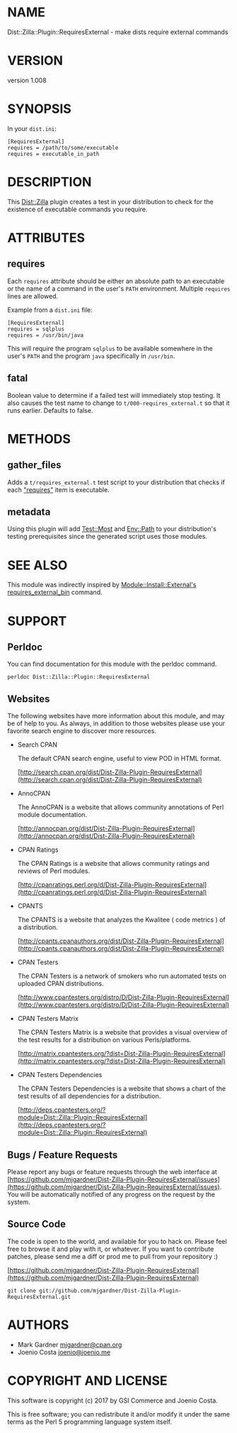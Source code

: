 # NAME

Dist::Zilla::Plugin::RequiresExternal - make dists require external commands

# VERSION

version 1.008

# SYNOPSIS

In your `dist.ini`:

    [RequiresExternal]
    requires = /path/to/some/executable
    requires = executable_in_path

# DESCRIPTION

This [Dist::Zilla](https://metacpan.org/pod/Dist::Zilla) plugin creates a test
in your distribution to check for the existence of executable commands
you require.

# ATTRIBUTES

## requires

Each `requires` attribute should be either an absolute path to an
executable or the name of a command in the user's `PATH` environment.
Multiple `requires` lines are allowed.

Example from a `dist.ini` file:

    [RequiresExternal]
    requires = sqlplus
    requires = /usr/bin/java

This will require the program `sqlplus` to be available somewhere in
the user's `PATH` and the program `java` specifically in `/usr/bin`.

## fatal

Boolean value to determine if a failed test will immediately stop
testing. It also causes the test name to change to
`t/000-requires_external.t` so that it runs earlier.
Defaults to false.

# METHODS

## gather\_files

Adds a `t/requires_external.t` test script to your distribution that
checks if each ["requires"](#requires) item is executable.

## metadata

Using this plugin will add [Test::Most](https://metacpan.org/pod/Test::Most)
and [Env::Path](https://metacpan.org/pod/Env::Path) to your distribution's
testing prerequisites since the generated script uses those modules.

# SEE ALSO

This module was indirectly inspired by
[Module::Install::External's requires\_external\_bin](https://metacpan.org/pod/Module::Install::External#requires_external_bin)
command.

# SUPPORT

## Perldoc

You can find documentation for this module with the perldoc command.

    perldoc Dist::Zilla::Plugin::RequiresExternal

## Websites

The following websites have more information about this module, and may be of help to you. As always,
in addition to those websites please use your favorite search engine to discover more resources.

- Search CPAN

    The default CPAN search engine, useful to view POD in HTML format.

    [http://search.cpan.org/dist/Dist-Zilla-Plugin-RequiresExternal](http://search.cpan.org/dist/Dist-Zilla-Plugin-RequiresExternal)

- AnnoCPAN

    The AnnoCPAN is a website that allows community annotations of Perl module documentation.

    [http://annocpan.org/dist/Dist-Zilla-Plugin-RequiresExternal](http://annocpan.org/dist/Dist-Zilla-Plugin-RequiresExternal)

- CPAN Ratings

    The CPAN Ratings is a website that allows community ratings and reviews of Perl modules.

    [http://cpanratings.perl.org/d/Dist-Zilla-Plugin-RequiresExternal](http://cpanratings.perl.org/d/Dist-Zilla-Plugin-RequiresExternal)

- CPANTS

    The CPANTS is a website that analyzes the Kwalitee ( code metrics ) of a distribution.

    [http://cpants.cpanauthors.org/dist/Dist-Zilla-Plugin-RequiresExternal](http://cpants.cpanauthors.org/dist/Dist-Zilla-Plugin-RequiresExternal)

- CPAN Testers

    The CPAN Testers is a network of smokers who run automated tests on uploaded CPAN distributions.

    [http://www.cpantesters.org/distro/D/Dist-Zilla-Plugin-RequiresExternal](http://www.cpantesters.org/distro/D/Dist-Zilla-Plugin-RequiresExternal)

- CPAN Testers Matrix

    The CPAN Testers Matrix is a website that provides a visual overview of the test results for a distribution on various Perls/platforms.

    [http://matrix.cpantesters.org/?dist=Dist-Zilla-Plugin-RequiresExternal](http://matrix.cpantesters.org/?dist=Dist-Zilla-Plugin-RequiresExternal)

- CPAN Testers Dependencies

    The CPAN Testers Dependencies is a website that shows a chart of the test results of all dependencies for a distribution.

    [http://deps.cpantesters.org/?module=Dist::Zilla::Plugin::RequiresExternal](http://deps.cpantesters.org/?module=Dist::Zilla::Plugin::RequiresExternal)

## Bugs / Feature Requests

Please report any bugs or feature requests through the web
interface at [https://github.com/mjgardner/Dist-Zilla-Plugin-RequiresExternal/issues](https://github.com/mjgardner/Dist-Zilla-Plugin-RequiresExternal/issues). You will be automatically notified of any
progress on the request by the system.

## Source Code

The code is open to the world, and available for you to hack on. Please feel free to browse it and play
with it, or whatever. If you want to contribute patches, please send me a diff or prod me to pull
from your repository :)

[https://github.com/mjgardner/Dist-Zilla-Plugin-RequiresExternal](https://github.com/mjgardner/Dist-Zilla-Plugin-RequiresExternal)

    git clone git://github.com/mjgardner/Dist-Zilla-Plugin-RequiresExternal.git

# AUTHORS

- Mark Gardner <mjgardner@cpan.org>
- Joenio Costa <joenio@joenio.me>

# COPYRIGHT AND LICENSE

This software is copyright (c) 2017 by GSI Commerce and Joenio Costa.

This is free software; you can redistribute it and/or modify it under
the same terms as the Perl 5 programming language system itself.
